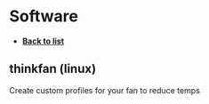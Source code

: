 # Software
- [**Back to list**](https://github.com/Evv1L/thinkpad-x230-upgrades/blob/main/README.md)

## thinkfan (linux)
Create custom profiles for your fan to reduce temps
